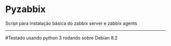 # Pyzabbix
Script para instalação básica do zabbix server e zabbix agents

---------------------------------------------------------------------
#Testado usando python 3 rodando sobre Debian 8.2
